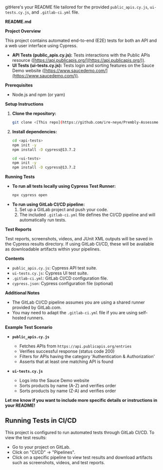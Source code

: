 gitHere's your README file tailored for the provided `public_apis.cy.js`, `ui-tests.cy.js`, and `.gitlab-ci.yml` file.

**README.md**

**Project Overview**

This project contains automated end-to-end (E2E) tests for both an API and a web user interface using Cypress.

- **API Tests (public_apis.cy.js):** Tests interactions with the Public APIs resource ([https://api.publicapis.org/](https://api.publicapis.org/)).
- **UI Tests (ui-tests.cy.js):** Tests login and sorting features on the Sauce Demo website ([https://www.saucedemo.com/](https://www.saucedemo.com/)).

**Prerequisites**

- Node.js and npm (or yarn)

**Setup Instructions**

1. **Clone the repository:**
   ```bash
   git clone <[This repo](https://github.com/ire-neye/Prembly-Assessment.git)>
   ```
2. **Install dependencies:**

   ```bash
   cd <api-tests>
   npm init -y
   npm install -D cypress@13.7.2
   ```

   ```bash
   cd <ui-tests>
   npm init -y
   npm install -D cypress@13.7.2
   ```

**Running Tests**

- **To run all tests locally using Cypress Test Runner:**
  ```bash
  npx cypress open
  ```
- **To run using GitLab CI/CD pipeline:**
  1. Set up a GitLab project and push your code.
  2. The included `.gitlab-ci.yml` file defines the CI/CD pipeline and will automatically run tests.

**Test Reports**

Test reports, screenshots, videos, and JUnit XML outputs will be saved in the Cypress results directory. If using GitLab CI/CD, these will be available as downloadable artifacts within your pipelines.

**Contents**

- `public_apis.cy.js`: Cypress API test suite.
- `ui-tests.cy.js`: Cypress UI test suite.
- `.gitlab-ci.yml`: GitLab CI/CD configuration file.
- `cypress.json`: Cypress configuration file (optional)

**Additional Notes**

- The GitLab CI/CD pipeline assumes you are using a shared runner provided by GitLab.com.
- You may need to adapt the `.gitlab-ci.yml` file if you are using self-hosted runners.

**Example Test Scenario**

- **`public_apis.cy.js`**

  - Fetches APIs from `https://api.publicapis.org/entries`
  - Verifies successful response (status code 200)
  - Filters for APIs having the category 'Authentication & Authorization'
  - Asserts that at least one matching API is found

- **`ui-tests.cy.js`**
  - Logs into the Sauce Demo website
  - Sorts products by name (A-Z) and verifies order
  - Sorts products by name (Z-A) and verifies order

**Let me know if you want to include more specific details or instructions in your README!**

## Running Tests in CI/CD

This project is configured to run automated tests through GitLab CI/CD. To view the test results:

- Go to your project on GitLab.
- Click on "CI/CD" -> "Pipelines".
- Click on a specific pipeline to view test results and download artifacts such as screenshots, videos, and test reports.
